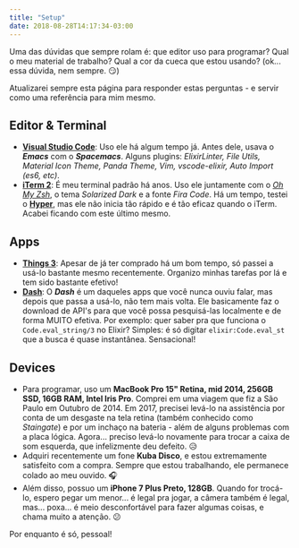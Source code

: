 ```yaml
---
title: "Setup"
date: 2018-08-28T14:17:34-03:00
---
```


Uma das dúvidas que sempre rolam é: que editor uso para programar? Qual o meu material de trabalho? Qual a cor da cueca que estou usando? (ok... essa dúvida, nem sempre. :smirk:)

Atualizarei sempre esta página para responder estas perguntas - e servir como uma referência para mim mesmo.

## Editor & Terminal

* **[Visual Studio Code](https://code.visualstudio.com/)**: Uso ele há algum tempo já. Antes dele, usava o **_Emacs_** com o **_Spacemacs_**. Alguns plugins: _ElixirLinter, File Utils, Material Icon Theme, Panda Theme, Vim, vscode-elixir, Auto Import (es6, etc)_.
* **[iTerm 2](https://www.iterm2.com/)**: É meu terminal padrão há anos. Uso ele juntamente com o _[Oh My Zsh](https://github.com/robbyrussell/oh-my-zsh)_, o tema _Solarized Dark_ e a fonte _Fira Code_. Há um tempo, testei o **[Hyper](https://hyper.is/)**, mas ele não inicia tão rápido e é tão eficaz quando o iTerm. Acabei ficando com este último mesmo. 

## Apps

* **[Things 3](https://culturedcode.com/things/)**: Apesar de já ter comprado há um bom tempo, só passei a usá-lo bastante mesmo recentemente. Organizo minhas tarefas por lá e tem sido bastante efetivo!
* **[Dash](https://kapeli.com/dash)**: O **_Dash_** é um daqueles apps que você nunca ouviu falar, mas depois que passa a usá-lo, não tem mais volta. Ele basicamente faz o download de API's para que você possa pesquisá-las localmente e de forma MUITO efetiva. Por exemplo: quer saber pra que funciona o `Code.eval_string/3` no Elixir? Simples: é só digitar `elixir:Code.eval_st` que a busca é quase instantânea. Sensacional!

## Devices

* Para programar, uso um **MacBook Pro 15" Retina, mid 2014, 256GB SSD, 16GB RAM, Intel Iris Pro**. Comprei em uma viagem que fiz a São Paulo em Outubro de 2014. Em 2017, precisei levá-lo na assistência por conta de um desgaste na tela retina (também conhecido como _Staingate_) e por um inchaço na bateria - além de alguns problemas com a placa lógica. Agora... preciso levá-lo novamente para trocar a caixa de som esquerda, que infelizmente deu defeito. :disappointed_relieved:
* Adquiri recentemente um fone **Kuba Disco**, e estou extremamente satisfeito com a compra. Sempre que estou trabalhando, ele permanece colado ao meu ouvido. :headphones:
* Além disso, possuo um **iPhone 7 Plus Preto, 128GB**. Quando for trocá-lo, espero pegar um menor... é legal pra jogar, a câmera também é legal, mas... poxa... é meio desconfortável para fazer algumas coisas, e chama muito a atenção. :confused:

Por enquanto é só, pessoal! 